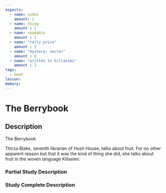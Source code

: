 ```yaml
---
aspects: 
  - name: codex
    amount: 1
  - name: thing
    amount : 1
  - name: readable
    amount : 1
  - name: "tally price"
    amount : 2
  - name: "mystery: nectar"
    amount : 8
  - name: "written in killasimi"
    amount : 1
tags:
  - book
lesson: 
memory: 
---
```


# The Berrybook

## Description
The Berrybook

Thirza Blake, seventh librarian of Hush House, talks about fruit. For no other apparent reason but that it was the kind of thing she did, she talks about fruit in the woven language Killasimi.
### Partial Study Description

### Study Complete Description
